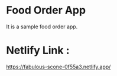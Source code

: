 # Food Order App 
It is a sample food order app.



# Netlify Link :
https://fabulous-scone-0f55a3.netlify.app/
